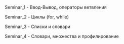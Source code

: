 Seminar_1  - Ввод-Вывод, операторы ветвления

Seminar_2  - Циклы (for, while)

Seminar_3  - Списки и словари

Seminar_4  - Словари, множества и профилирование